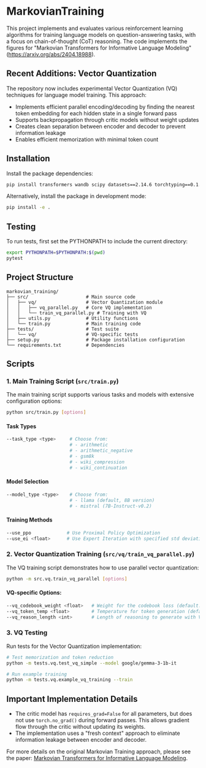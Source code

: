 # MarkovianTraining 

This project implements and evaluates various reinforcement learning algorithms for training language models on question-answering tasks, with a focus on chain-of-thought (CoT) reasoning. The code implements the figures for "Markovian Transformers for Informative Language Modeling" (https://arxiv.org/abs/2404.18988).

## Recent Additions: Vector Quantization

The repository now includes experimental Vector Quantization (VQ) techniques for language model training. This approach:

- Implements efficient parallel encoding/decoding by finding the nearest token embedding for each hidden state in a single forward pass
- Supports backpropagation through critic models without weight updates
- Creates clean separation between encoder and decoder to prevent information leakage
- Enables efficient memorization with minimal token count

## Installation

Install the package dependencies:

```bash
pip install transformers wandb scipy datasets==2.14.6 torchtyping==0.1.4 && pip install peft einops apache_beam==2.51.0 matplotlib && pip install -U flash-attn --no-build-isolation && pip install openai bitsandbytes scipy scikit-learn
```

Alternatively, install the package in development mode:

```bash
pip install -e .
```

## Testing

To run tests, first set the PYTHONPATH to include the current directory:

```bash
export PYTHONPATH=$PYTHONPATH:$(pwd)
pytest
```

## Project Structure

```
markovian_training/
├── src/                     # Main source code
│   ├── vq/                  # Vector Quantization module
│   │   ├── vq_parallel.py   # Core VQ implementation
│   │   └── train_vq_parallel.py # Training with VQ
│   ├── utils.py             # Utility functions
│   └── train.py             # Main training code
├── tests/                   # Test suite
│   └── vq/                  # VQ-specific tests
├── setup.py                 # Package installation configuration
└── requirements.txt         # Dependencies
```

## Scripts

### 1. Main Training Script (`src/train.py`)
The main training script supports various tasks and models with extensive configuration options:

```bash
python src/train.py [options]
```

#### Task Types
```bash
--task_type <type>     # Choose from:
                       # - arithmetic
                       # - arithmetic_negative
                       # - gsm8k
                       # - wiki_compression
                       # - wiki_continuation
```

#### Model Selection
```bash
--model_type <type>    # Choose from:
                       # - llama (default, 8B version)
                       # - mistral (7B-Instruct-v0.2)
```

#### Training Methods
```bash
--use_ppo             # Use Proximal Policy Optimization
--use_ei <float>      # Use Expert Iteration with specified std deviations
```

### 2. Vector Quantization Training (`src/vq/train_vq_parallel.py`)

The VQ training script demonstrates how to use parallel vector quantization:

```bash
python -m src.vq.train_vq_parallel [options]
```

#### VQ-specific Options:
```bash
--vq_codebook_weight <float>   # Weight for the codebook loss (default: 1.0)
--vq_token_temp <float>        # Temperature for token generation (default: 1.0)
--vq_reason_length <int>       # Length of reasoning to generate with VQ (default: 50)
```

### 3. VQ Testing

Run tests for the Vector Quantization implementation:

```bash
# Test memorization and token reduction
python -m tests.vq.test_vq_simple --model google/gemma-3-1b-it

# Run example training 
python -m tests.vq.example_vq_training --train
```

## Important Implementation Details

- The critic model has `requires_grad=False` for all parameters, but does not use `torch.no_grad()` during forward passes. This allows gradient flow through the critic without updating its weights.
- The implementation uses a "fresh context" approach to eliminate information leakage between encoder and decoder.

For more details on the original Markovian Training approach, please see the paper: [Markovian Transformers for Informative Language Modeling](https://arxiv.org/abs/2404.18988).
